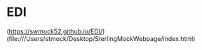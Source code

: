 # EDI
(https://swmock52.github.io/EDI/)
(file:///Users/stmock/Desktop/SterlingMockWebpage/index.html)
